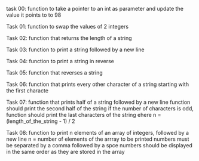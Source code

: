 task 00:
function to take a pointer to an int as parameter and update the value it points to to 98

Task 01:
function to swap the values of 2 integers

Task 02:
function that returns the length of a string

Task 03:
function to print a string followed by a new line

Task 04:
function to print a string in reverse

Task 05:
function that reverses a string

Task 06:
function that prints every other character of a string starting with the first characte

Task 07:
function that prints half of a string followed by a new line
function should print the second half of the string
if the number of characters is odd, function should print the last characters of the string ehere n = (length_of_the_string - 1) / 2

Task 08:
function to print n elements of an array of integers, followed by a new line
n = number of elements of the arrray to be printed
numbers must be separated by a comma followed by a spce
numbers should be displayed in the same order as they are stored in the array
